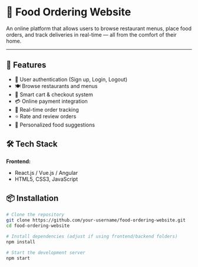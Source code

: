 # 🍔 Food Ordering Website

An online platform that allows users to browse restaurant menus, place food orders, and track deliveries in real-time — all from the comfort of their home.

---

## 🚀 Features

- 🔐 User authentication (Sign up, Login, Logout)
- 🍽️ Browse restaurants and menus
- 🛒 Smart cart & checkout system
- 💳 Online payment integration
- 🧭 Real-time order tracking
- ⭐ Rate and review orders
- 🧠 Personalized food suggestions
## 🛠️ Tech Stack

**Frontend:**
- React.js / Vue.js / Angular  
- HTML5, CSS3, JavaScript
 

## 📦 Installation

```bash
# Clone the repository
git clone https://github.com/your-username/food-ordering-website.git
cd food-ordering-website

# Install dependencies (adjust if using frontend/backend folders)
npm install

# Start the development server
npm start
